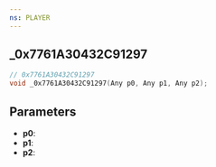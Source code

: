 ```yaml
---
ns: PLAYER
---
```

## _0x7761A30432C91297

```c
// 0x7761A30432C91297
void _0x7761A30432C91297(Any p0, Any p1, Any p2);
```

## Parameters
* **p0**:
* **p1**:
* **p2**:
